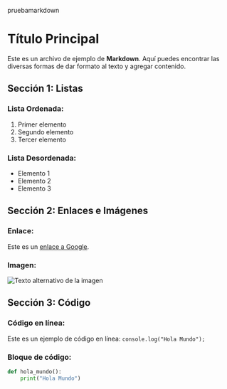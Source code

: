 pruebamarkdown

# Título Principal

Este es un archivo de ejemplo de **Markdown**. Aquí puedes encontrar las diversas formas de dar formato al texto y agregar contenido.

## Sección 1: Listas

### Lista Ordenada:
1. Primer elemento
2. Segundo elemento
3. Tercer elemento

### Lista Desordenada:
- Elemento 1
- Elemento 2
- Elemento 3

## Sección 2: Enlaces e Imágenes

### Enlace:
Este es un [enlace a Google](https://www.google.com).

### Imagen:
![Texto alternativo de la imagen](https://via.placeholder.com/150)

## Sección 3: Código

### Código en línea:
Este es un ejemplo de código en línea: `console.log("Hola Mundo");`

### Bloque de código:
```python
def hola_mundo():
    print("Hola Mundo")
